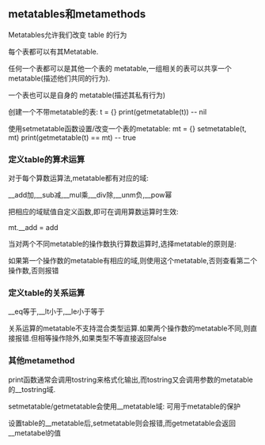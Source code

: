 ## metatables和metamethods

Metatables允许我们改变 table 的行为

每个表都可以有其Metatable.

任何一个表都可以是其他一个表的 metatable,一组相关的表可以共享一个 metatable(描述他们共同的行为).

一个表也可以是自身的 metatable(描述其私有行为)

创建一个不带metatable的表:
t = {}
print(getmetatable(t)) -- nil

使用setmetatable函数设置/改变一个表的metatable:
mt = {}
setmetatable(t, mt)
print(getmetatable(t) == mt) -- true

### 定义table的算术运算
对于每个算数运算法,metatable都有对应的域:

__add加,__sub减,__mul乘,__div除,__unm负,__pow幂

把相应的域赋值自定义函数,即可在调用算数运算时生效:

mt.__add = add

当对两个不同metatable的操作数执行算数运算时,选择metatable的原则是:

如果第一个操作数的metatable有相应的域,则使用这个metatable,否则查看第二个操作数,否则报错

### 定义table的关系运算

__eq等于,__lt小于,__le小于等于

关系运算的metatable不支持混合类型运算.如果两个操作数的metatable不同,则直接报错.但相等操作除外,如果类型不等直接返回false

### 其他metamethod

print函数通常会调用tostring来格式化输出,而tostring又会调用参数的metatable的__tostring域.

setmetatable/getmetatable会使用__metatable域: 可用于metatable的保护

设置table的__metatable后,setmetatable则会报错,而getmetatable会返回__metatabel的值


